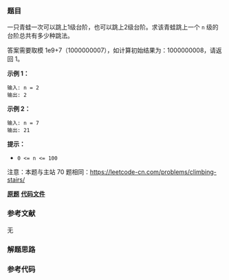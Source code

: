 ### 题目
一只青蛙一次可以跳上1级台阶，也可以跳上2级台阶。求该青蛙跳上一个 `n` 级的台阶总共有多少种跳法。

答案需要取模 1e9+7（1000000007），如计算初始结果为：1000000008，请返回 1。

**示例 1：**

    
    
    输入: n = 2
    输出: 2
    

**示例 2：**

    
    
    输入: n = 7
    输出: 21
    

**提示：**

  * `0 <= n <= 100`

注意：本题与主站 70 题相同：<https://leetcode-cn.com/problems/climbing-stairs/>



 **[原题](https://leetcode-cn.com/problems/qing-wa-tiao-tai-jie-wen-ti-lcof/)**    **[代码文件]()**


### 参考文献
无

### 解题思路




### 参考代码

```go


```




